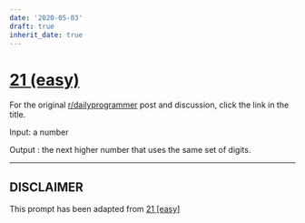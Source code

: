 ```yaml
---
date: '2020-05-03'
draft: true
inherit_date: true
---
```


# [21 (easy)](https://www.reddit.com/r/dailyprogrammer/comments/qp3ub/392012_challenge_21_easy/)

For the original [r/dailyprogrammer](https://www.reddit.com/r/dailyprogrammer/) post and discussion, click the link in the title.

Input: a number

Output : the next higher number that uses the same set of digits. 


----
## **DISCLAIMER**
This prompt has been adapted from [21 [easy]](https://www.reddit.com/r/dailyprogrammer/comments/qp3ub/392012_challenge_21_easy/
)
